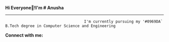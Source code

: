 
**Hi Everyone👋!I'm # Anusha**
_______________________________________________________________________________________________________________________________________________________________________
                                       I'm currently pursuing my '#0969DA` B.Tech degree in Computer Science and Engineering
**Connect with me:**
  

